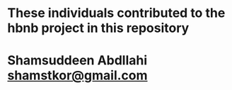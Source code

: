 # These individuals contributed to the hbnb project in this repository 

# Shamsuddeen Abdllahi <shamstkor@gmail.com>
